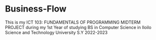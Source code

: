 # Business-Flow
This is my ICT 103: FUNDAMENTALS OF PROGRAMMING MIDTERM PROJECT during my 1st Year of studying BS in Computer Science in Iloilo Science and Technology University S.Y 2022-2023
